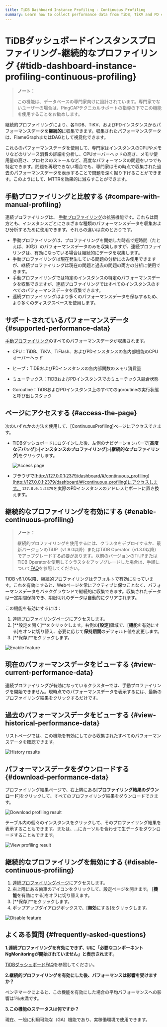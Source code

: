 ```yaml
---
title: TiDB Dashboard Instance Profiling - Continuous Profiling
summary: Learn how to collect performance data from TiDB, TiKV and PD continuously to reduce MTTR.
---
```


# TiDBダッシュボードインスタンスプロファイリング-継続的なプロファイリング {#tidb-dashboard-instance-profiling-continuous-profiling}

> **ノート：**
>
> この機能は、データベースの専門家向けに設計されています。専門家でないユーザーの場合は、PingCAPテクニカルサポートの指導の下でこの機能を使用することをお勧めします。

継続的プロファイリングにより、各TiDB、TiKV、およびPDインスタンスからパフォーマンスデータを**継続的**に収集できます。収集されたパフォーマンスデータは、FlameGraphまたはDAGとして視覚化できます。

これらのパフォーマンスデータを使用して、専門家はインスタンスのCPUやメモリなどのリソース消費の詳細を分析し、CPUオーバーヘッドの高さ、メモリ使用量の高さ、プロセスのストールなど、高度なパフォーマンスの問題をいつでも特定できます。問題を再現できない場合でも、専門家はその時点で収集された過去のパフォーマンスデータを表示することで問題を深く掘り下げることができます。このようにして、MTTRを効果的に減らすことができます。

## 手動プロファイリングと比較する {#compare-with-manual-profiling}

連続プロファイリングは、 [手動プロファイリング](/dashboard/dashboard-profiling.md)の拡張機能です。これらは両方とも、インスタンスごとにさまざまな種類のパフォーマンスデータを収集および分析するために使用できます。それらの違いは次のとおりです。

-   手動プロファイリングは、プロファイリングを開始した時点で短時間（たとえば、30秒）のパフォーマンスデータのみを収集しますが、連続プロファイリングは、有効になっている場合は継続的にデータを収集します。
-   手動プロファイリングは現在発生している問題の分析にのみ使用できますが、継続プロファイリングは現在の問題と過去の問題の両方の分析に使用できます。
-   手動プロファイリングでは特定のインスタンスの特定のパフォーマンスデータを収集できますが、連続プロファイリングではすべてのインスタンスのすべてのパフォーマンスデータを収集できます。
-   連続プロファイリングはより多くのパフォーマンスデータを保存するため、より多くのディスクスペースを使用します。

## サポートされているパフォーマンスデータ {#supported-performance-data}

[手動プロファイリング](/dashboard/dashboard-profiling.md#supported-performance-data)のすべてのパフォーマンスデータが収集されます。

-   CPU：TiDB、TiKV、TiFlash、およびPDインスタンスの各内部機能のCPUオーバーヘッド

-   ヒープ：TiDBおよびPDインスタンスの各内部関数のメモリ消費量

-   ミューテックス：TiDBおよびPDインスタンスでのミューテックス競合状態

-   Goroutine：TiDBおよびPDインスタンス上のすべてのgoroutineの実行状態と呼び出しスタック

## ページにアクセスする {#access-the-page}

次のいずれかの方法を使用して、[ContinuousProfiling]ページにアクセスできます。

-   TiDBダッシュボードにログインした後、左側のナビゲーションバーで[**高度なデバッグ**]&gt;[<strong>インスタンスのプロファイリング</strong>]&gt;[<strong>継続的なプロファイリング</strong>]をクリックします。

    ![Access page](https://download.pingcap.com/images/docs/dashboard/dashboard-conprof-access.png)

-   ブラウザで[http://127.0.0.1:2379/dashboard/#/continuous_profiling](http://127.0.0.1:2379/dashboard/#/continuous_profiling)にアクセスします。 `127.0.0.1:2379`を実際のPDインスタンスのアドレスとポートに置き換えます。

## 継続的なプロファイリングを有効にする {#enable-continuous-profiling}

> **ノート：**
>
> 継続的プロファイリングを使用するには、クラスタをデプロイするか、最新バージョンのTiUP（v1.9.0以降）またはTiDB Operator（v1.3.0以降）でアップグレードする必要があります。以前のバージョンのTiUPまたはTiDB Operatorを使用してクラスタをアップグレードした場合は、手順について[FAQ](/dashboard/dashboard-faq.md#a-required-component-ngmonitoring-is-not-started-error-is-shown)を参照してください。

TiDB v6.1.0以降、継続的プロファイリングはデフォルトで有効になっています。これを有効にすると、Webページを常にアクティブに保つことなく、パフォーマンスデータをバックグラウンドで継続的に収集できます。収集されたデータは一定期間保持でき、期限切れのデータは自動的にクリアされます。

この機能を有効にするには：

1.  [連続プロファイリングページ](#access-the-page)にアクセスします。
2.  [**設定を開く]**をクリックします。右側の<strong>[設定]</strong>領域で、[<strong>機能</strong>を有効にする]をオンに切り替え、必要に応じて<strong>保持期間</strong>のデフォルト値を変更します。
3.  [**保存]**をクリックします。

![Enable feature](https://download.pingcap.com/images/docs/dashboard/dashboard-conprof-start.png)

## 現在のパフォーマンスデータをビューする {#view-current-performance-data}

連続プロファイリングが有効になっているクラスターでは、手動プロファイリングを開始できません。現時点でのパフォーマンスデータを表示するには、最新のプロファイリング結果をクリックするだけです。

## 過去のパフォーマンスデータをビューする {#view-historical-performance-data}

リストページでは、この機能を有効にしてから収集されたすべてのパフォーマンスデータを確認できます。

![History results](https://download.pingcap.com/images/docs/dashboard/dashboard-conprof-history.png)

## パフォーマンスデータをダウンロードする {#download-performance-data}

プロファイリング結果ページで、右上隅にある[**プロファイリング結果のダウンロード**]をクリックして、すべてのプロファイリング結果をダウンロードできます。

![Download profiling result](https://download.pingcap.com/images/docs/dashboard/dashboard-conprof-download.png)

テーブル内の個々のインスタンスをクリックして、そのプロファイリング結果を表示することもできます。または、...にカーソルを合わせて生データをダウンロードすることもできます。

![View profiling result](https://download.pingcap.com/images/docs/dashboard/dashboard-conprof-single.png)

## 継続的なプロファイリングを無効にする {#disable-continuous-profiling}

1.  [連続プロファイリングページ](#access-the-page)にアクセスします。
2.  右上隅にある歯車のアイコンをクリックして、設定ページを開きます。 [**機能**を有効にする]をオフに切り替えます。
3.  [**保存]**をクリックします。
4.  ポップアップダイアログボックスで、[**無効**にする]をクリックします。

![Disable feature](https://download.pingcap.com/images/docs/dashboard/dashboard-conprof-stop.png)

## よくある質問 {#frequently-asked-questions}

**1.連続プロファイリングを有効にできず、UIに「必要なコンポーネントNgMonitoringが開始されていません」と表示されます**。

[TiDBダッシュボードFAQ](/dashboard/dashboard-faq.md#a-required-component-ngmonitoring-is-not-started-error-is-shown)を参照してください。

**2.継続的プロファイリングを有効にした後、パフォーマンスは影響を受けますか？**

ベンチマークによると、この機能を有効にした場合の平均パフォーマンスへの影響は1％未満です。

**3.この機能のステータスは何ですか？**

現在、一般に利用可能な（GA）機能であり、実稼働環境で使用できます。
